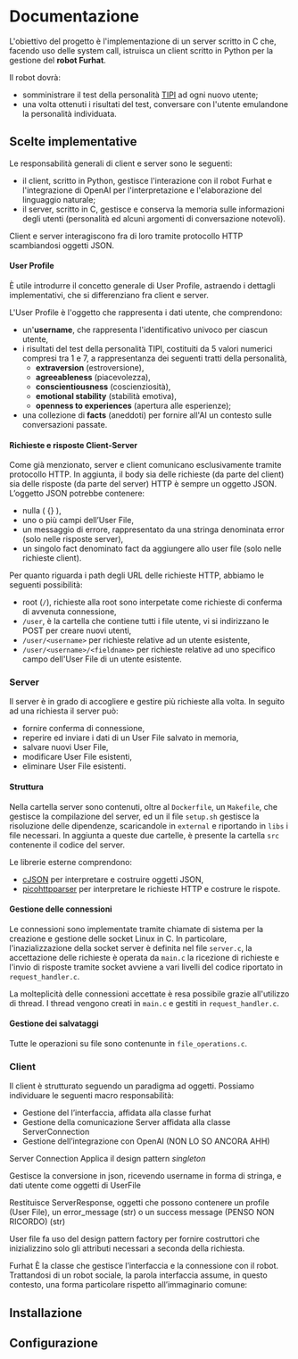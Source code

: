 # Documentazione
L'obiettivo del progetto è l'implementazione di un server scritto in C che, facendo uso delle system call, istruisca un client scritto in Python per la gestione del **robot Furhat**.

Il robot dovrà:
- somministrare il test della personalità [TIPI](https://gosling.psy.utexas.edu/scales-weve-developed/ten-item-personality-measure-tipi/) ad ogni nuovo utente;
- una volta ottenuti i risultati del test, conversare con l'utente emulandone la personalità individuata.

## Scelte implementative
Le responsabilità generali di client e server sono le seguenti:
- il client, scritto in Python, gestisce l'interazione con il robot Furhat e l'integrazione di OpenAI per l'interpretazione e l'elaborazione del linguaggio naturale;
- il server, scritto in C,  gestisce e conserva la memoria sulle informazioni degli utenti (personalità ed alcuni argomenti di conversazione notevoli).

Client e server interagiscono fra di loro tramite protocollo HTTP scambiandosi oggetti JSON.

#### User Profile
È utile introdurre il concetto generale di User Profile, astraendo i dettagli implementativi, che si differenziano fra client e server.

L'User Profile è l'oggetto che rappresenta i dati utente, che comprendono: 
- un'**username**, che rappresenta l'identificativo univoco per ciascun utente,
- i risultati del test della personalità TIPI, costituiti da 5 valori numerici compresi tra 1 e 7, a rappresentanza dei seguenti tratti della personalità,
  - **extraversion** (estroversione),
  - **agreeableness** (piacevolezza),
  - **conscientiousness** (coscienziosità),
  - **emotional stability** (stabilità emotiva),
  - **openness to experiences** (apertura alle esperienze);
- una collezione di **facts** (aneddoti) per fornire all'AI un contesto sulle conversazioni passate.

#### Richieste e risposte Client-Server
Come già menzionato, server e client comunicano esclusivamente tramite protocollo HTTP. In aggiunta, il body sia delle richieste (da parte del client) sia delle risposte (da parte del server) HTTP è sempre un oggetto JSON. L’oggetto JSON potrebbe contenere:
- nulla ( {} ),
- uno o più campi dell’User File,
- un messaggio di errore, rappresentato da una stringa denominata error (solo nelle risposte server),
- un singolo fact denominato fact da aggiungere allo user file (solo nelle richieste client).

Per quanto riguarda i path degli URL delle richieste HTTP, abbiamo le seguenti possibilità:
- root (`/`), richieste alla root sono interpetate come richieste di conferma di avvenuta connessione, 
- `/user`, è la cartella che contiene tutti i file utente, vi si indirizzano le POST per creare nuovi utenti,
- `/user/<username>` per richieste relative ad un utente esistente,
- `/user/<username>/<fieldname>` per richieste relative ad uno specifico campo dell'User File di un utente esistente.

### Server
Il server è in grado di accogliere e gestire più richieste alla volta. In seguito ad una richiesta il server può:
- fornire conferma di connessione,
- reperire ed inviare i dati di un User File salvato in memoria,
- salvare nuovi User File,
- modificare User File esistenti,
- eliminare User File esistenti.

#### Struttura
Nella cartella server sono contenuti, oltre al `Dockerfile`, un `Makefile`, che gestisce la compilazione del server, ed un il file `setup.sh` gestisce la risoluzione delle dipendenze, scaricandole in `external` e riportando in `libs` i file necessari. In aggiunta a queste due cartelle, è presente la cartella `src` contenente il codice del server. 

Le librerie esterne comprendono:
- [cJSON](https://github.com/DaveGamble/cJSON) per interpretare e costruire oggetti JSON,
- [picohttpparser](https://github.com/h2o/picohttpparser) per interpretare le richieste HTTP e costrure le rispote.

#### Gestione delle connessioni
Le connessioni sono implementate tramite chiamate di sistema per la creazione e gestione delle socket Linux in C. In particolare, l'inazializzazione della socket server è definita nel file `server.c`, la accettazione delle richieste è operata da `main.c`
 la ricezione di richieste e l'invio di risposte tramite socket avviene a vari livelli del codice riportato in `request_handler.c`.

La molteplicità delle connessioni accettate è resa possibile grazie all'utilizzo di thread. I thread vengono creati in `main.c` e gestiti in `request_handler.c`.



#### Gestione dei salvataggi
Tutte le operazioni su file sono contenunte in `file_operations.c`. 

### Client
Il client è strutturato seguendo un paradigma ad oggetti. Possiamo individuare le seguenti macro responsabilità:

- Gestione del l’interfaccia, affidata alla classe furhat
- Gestione della comunicazione Server affidata alla classe ServerConnection
- Gestione dell’integrazione con OpenAI (NON LO SO ANCORA AHH)


Server Connection
Applica il design pattern _singleton_ 

Gestisce la conversione in json, ricevendo username in forma di stringa, e dati utente come oggetti di UserFile

Restituisce ServerResponse, oggetti che possono contenere un profile (User File), un error_message (str) o un success message (PENSO NON RICORDO) (str)

User file fa uso del design pattern factory per fornire costruttori che inizializzino solo gli attributi necessari a seconda della richiesta.

Furhat 
È la classe che gestisce l’interfaccia e la connessione con il robot. 
Trattandosi di un robot sociale, la parola interfaccia assume, in questo contesto, una forma particolare rispetto all’immaginario comune:
## Installazione
## Configurazione